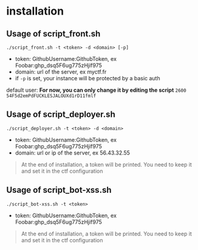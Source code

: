 # installation

## Usage of script_front.sh

`./script_front.sh -t <token> -d <domain> [-p]`

- token: GithubUsername:GithubToken, ex Foobar:ghp_dsq5F6ug775zHjif975
- domain: url of the server, ex myctf.fr
- if `-p` is set, your instance will be protected by a basic auth

default user: **For now, you can only change it by editing the script**
`2600`
`54F5d2emPdFUCKLESJALOUXd1rD11fmlf`

  ## Usage of script_deployer.sh

`./script_deployer.sh -t <token> -d <domain>`

- token: GithubUsername:GithubToken, ex Foobar:ghp_dsq5F6ug775zHjif975
- domain: url or ip of the server, ex 56.43.32.55

> At the end of installation, a token will be printed. You need to keep it and set it in the ctf configuration

  ## Usage of script_bot-xss.sh

`./script_bot-xss.sh -t <token>`

- token: GithubUsername:GithubToken, ex Foobar:ghp_dsq5F6ug775zHjif975

> At the end of installation, a token will be printed. You need to keep it and set it in the ctf configuration
